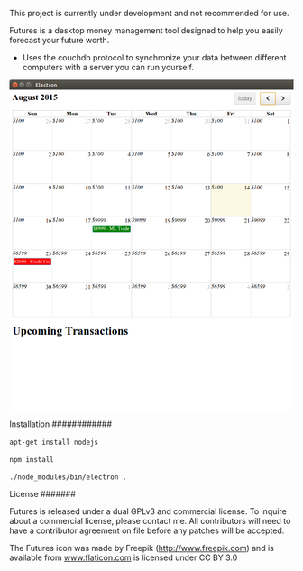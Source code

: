 This project is currently under development and not recommended for use.

Futures is a desktop money management tool designed to help you easily forecast
your future worth.

* Uses the couchdb protocol to synchronize your data between different
computers with a server you can run yourself.

![Screenshot](https://github.com/stenius/Futures/blob/master/images/screenshot.png)

Installation
############

`apt-get install nodejs`

`npm install`

`./node_modules/bin/electron .`

License
#######

Futures is released under a dual GPLv3 and commercial license.  To inquire about a commercial license, please contact me.  All contributors will need to have a contributor agreement on file before any patches will be accepted.

The Futures icon was made by Freepik (http://www.freepik.com) and is available from www.flaticon.com is licensed under CC BY 3.0
